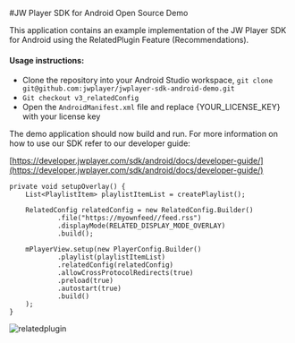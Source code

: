 #JW Player SDK for Android Open Source Demo

This application contains an example implementation of the JW Player SDK for Android using the RelatedPlugin Feature (Recommendations).

#### Usage instructions:

-	Clone the repository into your Android Studio workspace, `git clone git@github.com:jwplayer/jwplayer-sdk-android-demo.git`
- `Git checkout v3_relatedConfig`
-	Open the `AndroidManifest.xml` file and replace {YOUR_LICENSE_KEY} with your license key

The demo application should now build and run. For more information on how to use our SDK refer to our developer guide:

[https://developer.jwplayer.com/sdk/android/docs/developer-guide/](https://developer.jwplayer.com/sdk/android/docs/developer-guide/)


	private void setupOverlay() {
		List<PlaylistItem> playlistItemList = createPlaylist();

		RelatedConfig relatedConfig = new RelatedConfig.Builder()
				.file("https://myownfeed//feed.rss")
				.displayMode(RELATED_DISPLAY_MODE_OVERLAY)
				.build();

		mPlayerView.setup(new PlayerConfig.Builder()
				.playlist(playlistItemList)
				.relatedConfig(relatedConfig)
				.allowCrossProtocolRedirects(true)
				.preload(true)
				.autostart(true)
				.build()
		);
	}
  ![relatedplugin](https://s3.amazonaws.com/qa.jwplayer.com/~hyunjoo/android/jira/v342/relatedplugin/v342-relatedplugin.png)
